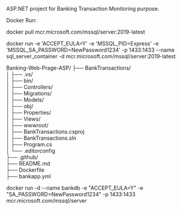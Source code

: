 ASP.NET project for Banking Transaction Monitoring purpose.

Docker Run:

docker pull mcr.microsoft.com/mssql/server:2019-latest

docker run -e 'ACCEPT_EULA=Y' -e 'MSSQL_PID=Express' -e 'MSSQL_SA_PASSWORD=NewPassword1234' -p 1433:1433 --name sql_server_container -d mcr.microsoft.com/mssql/server:2019-latest

Banking-Web-Prage-ASP/
├── BankTransactions/              
│   ├── .vs/                       
│   ├── bin/                       
│   ├── Controllers/               
│   ├── Migrations/                
│   ├── Models/                    
│   ├── obj/                       
│   ├── Properties/                
│   ├── Views/                     
│   ├── wwwroot/                   
│   ├── BankTransactions.csproj    
│   ├── BankTransactions.sln                
│   ├── Program.cs                 
│   └── .editorconfig              
├── .github/                       
├── README.md                      
├── Dockerfile                    
├── bankapp.yml


docker run -d --name bankdb -e "ACCEPT_EULA=Y" -e "SA_PASSWORD=NewPassword1234" -p 1433:1433 mcr.microsoft.com/mssql/server
